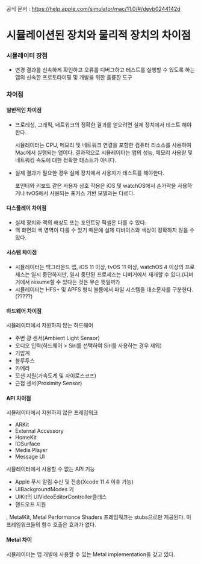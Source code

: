공식 문서 : https://help.apple.com/simulator/mac/11.0/#/devb0244142d



# 시뮬레이션된 장치와 물리적 장치의 차이점

### 시뮬레이터 장점 

* 변경 결과를 신속하게 확인하고 오류를 디버그하고 테스트를 실행할 수 있도록 하는 앱의 신속한 프로토타이핑 및 개발을 위한 훌륭한 도구

### 차이점

#### 일반적인 차이점

* 프로레싱, 그래픽, 네트워크의 정확한 결과를 얻으려면 실제 장치에서 테스트 해야한다. 

  시뮬레이터는 CPU, 메모리 및 네트워크 연결을 포함한 컴퓨터 리소스를 사용하여 Mac에서 실행되는 앱이다. 결과적으로 시뮬레이터는 앱의 성능, 메모리 사용량 및 네트워킹 속도에 대한 정확한 테스트가 아니다.

* 실제 결과가 필요한 경우 실제 장치에서 사용자가 테스트를 해야한다. 

  포인터와 키보드 같은 사용자 상호 작용은 iOS 및 watchOS에서 손가락을 사용하거나 tvOS에서 사용되는 포커스 기반 모델과는 다르다.

#### 디스플레이 차이점

* 실제 장치와 맥의 해상도 또는 포인트당 픽셀은 다를 수 있다. 
* 맥 화면의 색 영역이 다를 수 있기 때문에 실제 디바이스와 색상이 정확하지 않을 수 있다. 

#### 시스템 차이점

* 시뮬레이터는 백그라운드 앱, iOS 11 이상, tvOS 11 이상, watchOS 4 이상의 프로세스는 일시 중단하지만,
  일시 중단된 프로세스는 디버거에서 재개할 수 있다.(디버거에서 resume할 수 있다는 것은 무슨 뜻일까?)
* 시뮬레이터는 HFS+ 및 APFS 형식 볼륨에서 파일 시스템을 대소문자를 구분한다.(?????)

#### 하드웨어 차이점

시뮬레이터에서 지원하지 않는 하드웨어 

- 주변 광 센서(Ambient Light Sensor)
- 오디오 입력(하드웨어 > Siri를 선택하여 Siri를 사용하는 경우 제외)
- 기압계
- 블루투스
- 카메라
- 모션 지원(가속도계 및 자이로스코프)
- 근접 센서(Proximity Sensor)

#### API 차이점

시뮬레이터에서 지원하지 않은 프레임워크

- ARKit
- External Accessory
- HomeKit
- IOSurface
- Media Player
- Message UI

시뮬레이터에서 사용할 수 없는 API 기능

- Apple 푸시 알림 수신 및 전송(Xcode 11.4 이후 가능)
- UIBackgroundModes 키
- UIKit의 UIVideoEditorController클래스
- 핸드오프 지원

[Metal]: https://zeddios.tistory.com/932

, MetalKit, Metal Performance Shaders 프레임워크는 stubs으로만 제공된다. 이 프레임워크들의 함수 호출은 효과가 없다.

#### Metal 차이

시뮬레이터는 앱 개발에 사용할 수 있는 Metal implementation을 갖고 있다.

